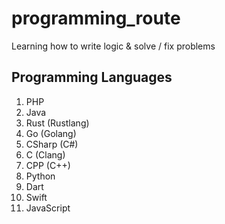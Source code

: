 # programming_route
Learning how to write logic &amp; solve / fix problems

## Programming Languages
1. PHP
2. Java
3. Rust (Rustlang)
4. Go (Golang)
5. CSharp (C#)
6. C (Clang)
7. CPP (C++)
8. Python
9. Dart
10. Swift
11. JavaScript
